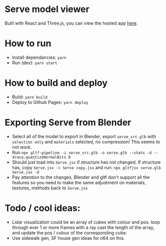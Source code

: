 # Serve model viewer
Built with React and Three.js, you can view the hosted app [here](https://engerb.github.io/serve_model_viewer/).

<!-- ![Demo](demo/demo.gif?raw=true "Demo") -->

# How to run
* Install dependancies: `yarn`
* Run (dev): `yarn start`

# How to build and deploy
* Build: `yarn build`
* Deploy to Github Pages: `yarn deploy`

# Exporting Serve from Blender
* Select all of the model to export in Blender, export `serve_src.glb` with `selection only` and `materials` selected, no compression! This seems to not work.
* Run `npx gltf-pipeline -i serve_src.glb -o serve.glb --stats -d --draco.quantizeNormalBits 8`
* Should just load into `Serve.jsx` if structure has not changed. If structure has, copy `Serve.jsx -> Serve copy.jsx` and run: `npx gltfjsx serve.glb Serve.jsx -d`
* Pay attention to the changes, Blender and gltf don't support all the features so you need to make the same adjustment on materials, textures, methods back to `Serve.jsx`

# Todo / cool ideas:
* Lidar visualization could be an array of cubes with colour and pos. loop through ever 1 or more frames with a ray cast the length of the array, and update the pos / colour of the corresponding cube.
* Use sidewalk gen, SF house gen ideas for n64 on this.